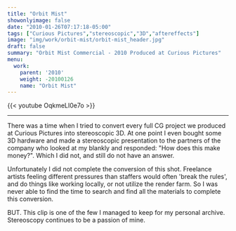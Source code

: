 ```yaml
---
title: "Orbit Mist"
showonlyimage: false
date: "2010-01-26T07:17:18-05:00"
tags: ["Curious Pictures","stereoscopic","3D","aftereffects"]
image: "img/work/orbit-mist/orbit-mist_header.jpg"
draft: false
summary: "Orbit Mist Commercial - 2010 Produced at Curious Pictures"
menu:
  work:
    parent: '2010'
    weight: -20100126
    name: "Orbit Mist"
---
```


{{< youtube OqkmeLI0e7o >}}

---


There was a time when I tried to convert every full CG project we produced at Curious Pictures into stereoscopic 3D. At one point I even bought some 3D hardware and made a stereoscopic presentation to the partners of the company who looked at my blankly and responded: "How does this make money?". Which I did not, and still do not have an answer.

Unfortunately I did not complete the conversion of this shot. Freelance artists feeling different pressures than staffers would often 'break the rules', and do things like working locally, or not utilize the render farm. So I was never able to find the time to search and find all the materials to complete this conversion.

BUT. This clip is one of the few I managed to keep for my personal archive. Stereoscopy continues to be a passion of mine.
